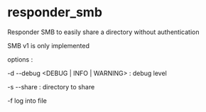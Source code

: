 responder_smb
=============

Responder SMB to easily share a directory without authentication 

SMB v1 is only implemented

options : 

 -d --debug <DEBUG | INFO | WARNING> : debug level
 
 -s --share <directory> : directory to share
 
 -f log into file
